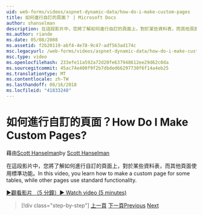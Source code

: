 ```yaml
---
uid: web-forms/videos/aspnet-dynamic-data/how-do-i-make-custom-pages
title: 如何進行自訂的頁面？ | Microsoft Docs
author: shanselman
description: 在這段影片中，您將了解如何進行自訂的頁面上，對於某些資料表，而其他頁面使用標準功能。
ms.author: riande
ms.date: 05/08/2008
ms.assetid: f2b20119-abf4-4e78-9c47-adf563ad174c
msc.legacyurl: /web-forms/videos/aspnet-dynamic-data/how-do-i-make-custom-pages
msc.type: video
ms.openlocfilehash: 233efe11a592a72d20fe637948612ee29d62c0da
ms.sourcegitcommit: 45ac74e400f9f2b7dbded66297730f6f14a4eb25
ms.translationtype: MT
ms.contentlocale: zh-TW
ms.lasthandoff: 08/16/2018
ms.locfileid: "41833248"
---
```

<a name="how-do-i-make-custom-pages"></a><span data-ttu-id="6fdbd-104">如何進行自訂的頁面？</span><span class="sxs-lookup"><span data-stu-id="6fdbd-104">How Do I Make Custom Pages?</span></span>
====================
<span data-ttu-id="6fdbd-105">藉由[Scott Hanselman](https://github.com/shanselman)</span><span class="sxs-lookup"><span data-stu-id="6fdbd-105">by [Scott Hanselman](https://github.com/shanselman)</span></span>

<span data-ttu-id="6fdbd-106">在這段影片中，您將了解如何進行自訂的頁面上，對於某些資料表，而其他頁面使用標準功能。</span><span class="sxs-lookup"><span data-stu-id="6fdbd-106">In this video, you learn how to make a custom page for some tables, while other pages use standard functionality.</span></span>

[<span data-ttu-id="6fdbd-107">&#9654;觀看影片 （5 分鐘）</span><span class="sxs-lookup"><span data-stu-id="6fdbd-107">&#9654; Watch video (5 minutes)</span></span>](https://channel9.msdn.com/Blogs/ASP-NET-Site-Videos/how-do-i-make-custom-pages)

> [!div class="step-by-step"]
> <span data-ttu-id="6fdbd-108">[上一頁](how-do-i-handle-business-logic-exceptions.md)
> [下一頁](how-do-i-display-unknown-datatypes.md)</span><span class="sxs-lookup"><span data-stu-id="6fdbd-108">[Previous](how-do-i-handle-business-logic-exceptions.md)
[Next](how-do-i-display-unknown-datatypes.md)</span></span>
